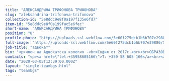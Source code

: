 ```yaml
---
title: "АЛЕКСАНДРИНА ТРИФОНОВА ТРИФОНОВА"
slug: "aleksandrina-trifonova-trifonova"
collection-id: "5e8ddc9e8f0a197f135e6fd7"
item-id: "5e8ddc9e8f0a199fac5e6fec"
short-name: "АЛЕКСАНДРИНА ТРИФОНОВА"
position: "8"
profile-photo: "https://uploads-ssl.webflow.com/5e60f275dcb1b6b707e29886/5e60f2e446e6b819abd0b4db_5e52e2a63373094b59f6b3e2_5ca3916250cb2e3f3121ef13_Trifonova_Small.jpeg"
full-image: "https://uploads-ssl.webflow.com/5e60f275dcb1b6b707e29886/5e8710b1b6d84279ed1e15a3_image%2020.jpg"
job-title: "адвокат"
bio: "<p>член на Адвокатска колегия -<br>София от 2017г.<br><br>ОБРАЗОВАНИЕ:<br>РУ \"Ангел Кънчев\"<br>дипломиран: 2014г.<br>придобита правоспособност: 2014г.<br><br>ОБЛАСТИ НА ПРАКТИКА:<br>Търговско и дружествено право, облигационно право, банки и финанси, недвижими имоти и строителство, търговски сделки.</p>"
contacts: "<p><a href=\"tel:+35958605166\">T: +359 58 605 166</a><br><a href=\"tel:+359884106588\">M: +359 884 106 588</a><br><a href=\"http://trifonova@kantora.bg\">TRIFONOVA@KANTORA.BG</a><br>SKYPE: ADVOKAT_ALEKSANDRINA_TRIFONOVA</p>"
date: "2020-03-05T12:39:00.000Z"
layout: "single-teambgs.html"
tags: "teambgs"
---
```



